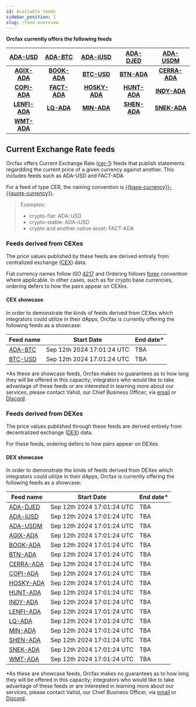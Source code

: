 ```yaml
---
id: Available feeds
sidebar_position: 1
slug: /feed-overview
---
```

**Orcfax currently offers the following feeds**

| [ADA-USD][adausd] | [ADA-BTC][adabtc] | [ADA-iUSD][adaiusd] | [ADA-DJED][adadjed] | [ADA-USDM][adausdm] |
| :---------------: | :-----------------: | :-----------------: | :-------------: | :-----------------: |
| **[AGIX-ADA][agixada]** | **[BOOK-ADA][bookada]** | **[BTC-USD][btcusd]** | **[BTN-ADA][btnada]** | **[CERRA-ADA][cerraada]** |
| **[COPI-ADA][copiada]** | **[FACT-ADA][factada]** | **[HOSKY-ADA][hoskyada]** | **[HUNT-ADA][huntada]** | **[INDY-ADA][indyada]** |
| **[LENFI-ADA][lenfiada]** | **[LQ-ADA][lqada]** | **[MIN-ADA][minada]** | **[SHEN-ADA][shenada]** | **[SNEK-ADA][snekada]** |
| **[WMT-ADA][wmtada]** |  |  |  |  |

[adabtc]: https://explorer.orcfax.io/feeds/CER/ADA-BTC/facts/1003b535-0794-4228-9d6d-917f79ef0f09
[adadjed]: https://explorer.orcfax.io/feeds/CER/ADA-DJED/facts/43661f6a-bb93-41e4-8e7f-b59546202982
[adaiusd]: https://explorer.orcfax.io/feeds/CER/ADA-iUSD/facts/229fb469-1ab8-4a0b-9f45-a2a46fc59ee4
[adausd]: https://explorer.orcfax.io/feeds/CER/ADA-USD/facts/5b0faf77-26b8-454f-b23f-a62305a6a96f
[adausdm]: https://explorer.orcfax.io/feeds/CER/ADA-USDM/facts/4848746e-5aca-4896-85bc-ece90b823a24
[agixada]: https://explorer.orcfax.io/feeds/CER/AGIX-ADA/facts/6d6f3f78-1c30-48ba-bf73-aa9fc2e3b728
[bookada]: https://explorer.orcfax.io/feeds/CER/BOOK-ADA/facts/be6a20c4-c407-4cc0-82b6-4f90a50652dc
[btcusd]: https://explorer.orcfax.io/feeds/CER/BTC-USD/facts/94fa78f2-67d4-4f01-9338-3fe230333da1
[btnada]: https://explorer.orcfax.io/feeds/CER/BTN-ADA/facts/aece723e-3406-4b9f-8ee4-6bb4575439bc
[cerraada]: https://explorer.orcfax.io/feeds/CER/CERRA-ADA/facts/2dd1a457-3da1-4557-9054-66cad03c80d1
[copiada]: https://explorer.orcfax.io/feeds/CER/COPI-ADA/facts/8eb42060-2548-47ac-862e-dfe41e9146cc
[factada]: https://explorer.orcfax.io/feeds/CER/FACT-ADA/facts/2c69145e-3be7-4067-882b-19251b25d8c3
[hoskyada]: https://explorer.orcfax.io/feeds/CER/HOSKY-ADA/facts/f11abcd1-11d5-4f02-b554-1bf8754b70b8
[huntada]: https://explorer.orcfax.io/feeds/CER/HUNT-ADA/facts/ef83cad7-5bf9-4c12-89ae-4448182ed015
[indyada]: https://explorer.orcfax.io/feeds/CER/INDY-ADA/facts/435ad6a5-73de-43d0-b407-ffcd128faaa0
[lenfiada]: https://explorer.orcfax.io/feeds/CER/LENFI-ADA/facts/876fae23-4549-40d2-a53d-683273abd3d4
[lqada]: https://explorer.orcfax.io/feeds/CER/LQ-ADA/facts/c6addb42-9acc-4ab4-aeae-7be80ea240a9
[minada]: https://explorer.orcfax.io/feeds/CER/MIN-ADA/facts/4c567d5f-2d00-4943-9d51-b5ea94bc333e
[shenada]: https://explorer.orcfax.io/feeds/CER/SHEN-ADA/facts/6eeae531-f79d-4076-83d8-6e8a27b94c05
[snekada]: https://explorer.orcfax.io/feeds/CER/SNEK-ADA/facts/2b320c25-859d-4ca6-a88a-307e2d6b8f27
[wmtada]: https://explorer.orcfax.io/feeds/CER/WMT-ADA/facts/8ad34386-6be9-4c12-b069-ce2fb38dc681


## Current Exchange Rate feeds
Orcfax offers Current Exchange Rate ([cer-1]) feeds that publish statements regardding the current price of a given currency against another. This includes feeds such as ADA-USD and FACT-ADA

For a feed of type CER, the naming convention is
[{{base-currency}}-{{quote-currency}}][cer-2].

>Examples:
>
>* crypto-fiat: ADA-USD
>* crypto-stable: ADA-iUSD
>* crypto and another native asset: FACT-ADA

[cer-1]: https://glossary.orcfax.io/#cer
[cer-2]: https://glossary.orcfax.io/#baseQuote

### Feeds derived from CEXes

The price values published by these feeds are derived entirely from centralized
exchange ([CEX][cex-1]) data.

Fiat currency names follow ISO [4217][cex-2] and Ordering follows [forex][cex-3]
convention where applicable. In other cases, such as for crypto base currencies,
ordering defers to how the pairs appear on CEXes.

[cex-1]: https://glossary.orcfax.io/#cex
[cex-2]: https://en.wikipedia.org/wiki/ISO_4217
[cex-3]: https://tradenation.com/articles/base-currency-and-quote-currency/

#### CEX showcase

In order to demonstrate the kinds of feeds derived from CEXes which integrators
could utilize in their dApps, Orcfax is currently offering the following feeds
as a showcase:

| Feed name | Start Date | End date\* |
| --------- | ---------- | ---------- |
| [ADA-BTC][adabtc] | Sep 12th 2024 17:01:24 UTC | TBA |
| [BTC-USD][btcusd] | Sep 12th 2024 17:01:24 UTC | TBA |

\*As these are showcase feeds, Orcfax makes no guarantees as to how long they will
be offered in this capacity; integrators who would like to take advantage of
these feeds or are interested in learning more about our services, please
contact Vahid, our Chief Business Officer, via [email][email] or
[Discord][discord].

[email]: vahid@orcfax.io
[discord]: https://discord.com/invite/UbAeRuNzDu

### Feeds derived from DEXes

The price values published through these feeds are derived entirely from
decentralized exchange ([DEX][dex-1]) data.

For these feeds, ordering defers to how pairs appear on DEXes.

[dex-1]: https://glossary.orcfax.io/#dex

#### DEX showcase

In order to demonstrate the kinds of feeds derived from DEXes which integrators
could utilize in their dApps, Orcfax is currently offering the following feeds
as a showcase:

| Feed name | Start Date | End date\* |
| --------- | ---------- | ---------- |
| [ADA-DJED][adadjed] | Sep 12th 2024 17:01:24 UTC | TBA |
| [ADA-iUSD][adaiusd] | Sep 12th 2024 17:01:24 UTC | TBA |
| [ADA-USDM][adausdm] | Sep 12th 2024 17:01:24 UTC | TBA |
| [AGIX-ADA][agixada] | Sep 12th 2024 17:01:24 UTC | TBA |
| [BOOK-ADA][bookada] | Sep 12th 2024 17:01:24 UTC | TBA |
| [BTN-ADA][btnada] | Sep 12th 2024 17:01:24 UTC | TBA |
| [CERRA-ADA][cerraada] | Sep 12th 2024 17:01:24 UTC | TBA |
| [COPI-ADA][copiada] | Sep 12th 2024 17:01:24 UTC | TBA |
| [HOSKY-ADA][hoskyada] | Sep 12th 2024 17:01:24 UTC | TBA |
| [HUNT-ADA][huntada] | Sep 12th 2024 17:01:24 UTC | TBA |
| [INDY-ADA][indyada] | Sep 12th 2024 17:01:24 UTC | TBA |
| [LENFI-ADA][lenfiada] | Sep 12th 2024 17:01:24 UTC | TBA |
| [LQ-ADA][lqada] | Sep 12th 2024 17:01:24 UTC | TBA |
| [MIN-ADA][minada] | Sep 12th 2024 17:01:24 UTC | TBA |
| [SHEN-ADA][shenada] | Sep 12th 2024 17:01:24 UTC | TBA |
| [SNEK-ADA][snekada] | Sep 12th 2024 17:01:24 UTC | TBA |
| [WMT-ADA][wmtada] | Sep 12th 2024 17:01:24 UTC | TBA |

\*As these are showcase feeds, Orcfax makes no guarantees as to how long they will
be offered in this capacity; integrators who would like to take advantage of
these feeds or are interested in learning more about our services, please
contact Vahid, our Chief Business Officer, via [email][email] or
[Discord][discord].
